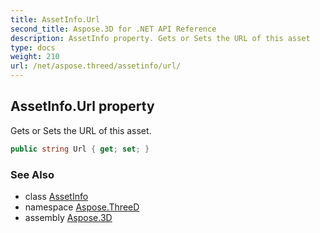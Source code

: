 ```yaml
---
title: AssetInfo.Url
second_title: Aspose.3D for .NET API Reference
description: AssetInfo property. Gets or Sets the URL of this asset
type: docs
weight: 210
url: /net/aspose.threed/assetinfo/url/
---
```

## AssetInfo.Url property

Gets or Sets the URL of this asset.

```csharp
public string Url { get; set; }
```

### See Also

* class [AssetInfo](../)
* namespace [Aspose.ThreeD](../../assetinfo/)
* assembly [Aspose.3D](../../../)


